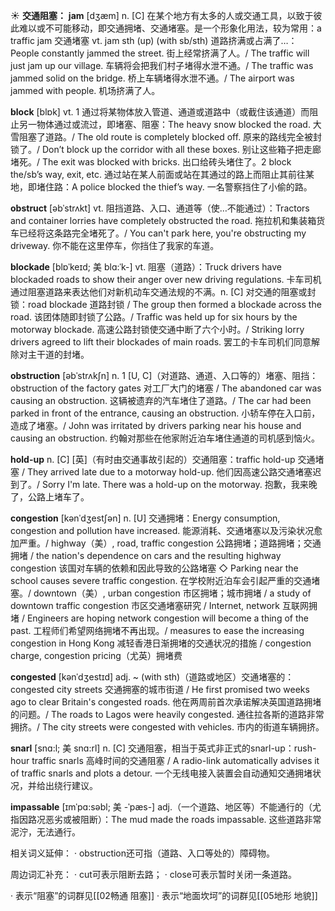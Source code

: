☀ <span class="category">**交通阻塞：**</span>
<span class="vocabulary">**jam**</span> [dӡæm] 
<span class="definition">n. [C] 在某个地方有太多的人或交通工具，以致于彼此难以或不可能移动，即交通拥堵、交通堵塞。是一个形象化用法，较为常用：</span>a traffic jam 交通堵塞 <span class="definition">vt. jam sth (up) (with sb/sth) 道路挤满或占满了…：</span>People constantly jammed the street. 街上经常挤满了人。/ The traffic will just jam up our village. 车辆将会把我们村子堵得水泄不通。/ The traffic was jammed solid on the bridge. 桥上车辆堵得水泄不通。/ The airport was jammed with people. 机场挤满了人。

<span class="vocabulary">**block**</span> [blɒk] 
<span class="definition">vt. 1 通过将某物体放入管道、通道或道路中（或截住该通道）而阻止另一物体通过或流过，即堵塞、阻塞：</span>The heavy snow blocked the road. 大雪阻塞了道路。/ The old route is completely blocked off. 原来的路线完全被封锁了。/ Don’t block up the corridor with all these boxes. 别让这些箱子把走廊堵死。/ The exit was blocked with bricks. 出口给砖头堵住了。<span class="definition">2 block the/sb’s way, exit, etc. 通过站在某人前面或站在其通过的路上而阻止其前往某地，即堵住路：</span>A police blocked the thief’s way. 一名警察挡住了小偷的路。

<span class="vocabulary">**obstruct**</span> [əbˈstrʌkt] 
<span class="definition">vt. 阻挡道路、入口、通道等（使…不能通过）：</span>Tractors and container lorries have completely obstructed the road. 拖拉机和集装箱货车已经将这条路完全堵死了。/ You can't park here, you're obstructing my driveway. 你不能在这里停车，你挡住了我家的车道。
           
<span class="vocabulary">**blockade**</span> [blɒˈkeɪd; 美 blɑ:ˈk-]
<span class="definition">vt. 阻塞（道路）：</span>Truck drivers have blockaded roads to show their anger over new driving regulations. 卡车司机通过阻塞道路来表达他们对新机动车交通法规的不满。<span class="definition">n. [C] 对交通的阻塞或封锁：</span>road blockade 道路封锁 / The group then formed a blockade across the road. 该团体随即封锁了公路。/ Traffic was held up for six hours by the motorway blockade. 高速公路封锁使交通中断了六个小时。/ Striking lorry drivers agreed to lift their blockades of main roads. 罢工的卡车司机们同意解除对主干道的封堵。
        
<span class="vocabulary">**obstruction**</span> [əbˈstrʌkʃn]
<span class="definition">n. 1 [U, C]（对道路、通道、入口等的）堵塞、阻挡：</span>obstruction of the factory gates 对工厂大门的堵塞 / The abandoned car was causing an obstruction. 这辆被遗弃的汽车堵住了道路。/ The car had been parked in front of the entrance, causing an obstruction. 小轿车停在入口前，造成了堵塞。/ John was irritated by drivers parking near his house and causing an obstruction. 约翰对那些在他家附近泊车堵住通道的司机感到恼火。

<span class="vocabulary">**hold-up**</span>
<span class="definition">n. [C] [英]（有时由交通事故引起的）交通阻塞：</span>traffic hold-up 交通堵塞 / They arrived late due to a motorway hold-up. 他们因高速公路交通堵塞迟到了。/ Sorry I'm late. There was a hold-up on the motorway. 抱歉，我来晚了，公路上堵车了。           

<span class="vocabulary">**congestion**</span> [kənˈdʒestʃən]
<span class="definition">n. [U] 交通拥堵：</span>Energy consumption, congestion and pollution have increased. 能源消耗、交通堵塞以及污染状况愈加严重。/ highway（美）, road, traffic congestion 公路拥堵；道路拥堵；交通拥堵 / the nation's dependence on cars and the resulting highway congestion 该国对车辆的依赖和因此导致的公路堵塞 ◇ Parking near the school causes severe traffic congestion. 在学校附近泊车会引起严重的交通堵塞。/ downtown（美）, urban congestion 市区拥堵；城市拥堵 / a study of downtown traffic congestion 市区交通堵塞研究 / Internet, network 互联网拥堵 / Engineers are hoping network congestion will become a thing of the past. 工程师们希望网络拥堵不再出现。/ measures to ease the increasing congestion in Hong Kong 减轻香港日渐拥堵的交通状况的措施 / congestion charge, congestion pricing（尤英）拥堵费           
           
<span class="vocabulary">**congested**</span> [kənˈdʒestɪd]
<span class="definition">adj. ~ (with sth)（道路或地区）交通堵塞的：</span>congested city streets 交通拥塞的城市街道 / He first promised two weeks ago to clear Britain's congested roads. 他在两周前首次承诺解决英国道路拥堵的问题。/ The roads to Lagos were heavily congested. 通往拉各斯的道路非常拥挤。/ The city streets were congested with vehicles. 市内的街道车辆拥挤。

<span class="vocabulary">**snarl**</span> [snɑ:l; 美 snɑ:rl]
<span class="definition">n. [C] 交通阻塞，相当于英式非正式的snarl-up：</span>rush-hour traffic snarls 高峰时间的交通阻塞 / A radio-link automatically advises it of traffic snarls and plots a detour. 一个无线电接入装置会自动通知交通拥堵状况，并给出绕行建议。
         
<span class="vocabulary">**impassable**</span> [ɪmˈpɑ:səbl; 美 -ˈpæs-]
<span class="definition">adj.（一个道路、地区等）不能通行的（尤指因路况恶劣或被阻断）：</span>The mud made the roads impassable. 这些道路非常泥泞，无法通行。

相关词义延伸：
· obstruction还可指（道路、入口等处的）障碍物。

周边词汇补充：
· cut可表示阻断去路；
· close可表示暂时关闭一条道路。

· 表示“阻塞”的词群见[[02畅通 阻塞]]
· 表示“地面坎坷”的词群见[[05地形 地貌]]
